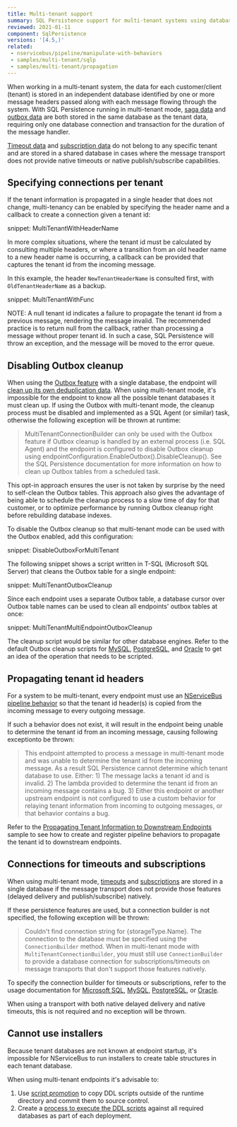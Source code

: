 ```yaml
---
title: Multi-tenant support
summary: SQL Persistence support for multi-tenant systems using database per customer
reviewed: 2021-01-11
component: SqlPersistence
versions: '[4.5,)'
related:
 - nservicebus/pipeline/manipulate-with-behaviors
 - samples/multi-tenant/sqlp
 - samples/multi-tenant/propagation
---
```


When working in a multi-tenant system, the data for each customer/client (tenant) is stored in an independent database identified by one or more message headers passed along with each message flowing through the system. With SQL Persistence running in multi-tenant mode, [saga data](saga.md) and [outbox data](outbox.md) are both stored in the same database as the tenant data, requiring only one database connection and transaction for the duration of the message handler.

[Timeout data](timeouts.md) and [subscription data](subscriptions.md) do not belong to any specific tenant and are stored in a shared database in cases where the message transport does not provide native timeouts or native publish/subscribe capabilities.

## Specifying connections per tenant

If the tenant information is propagated in a single header that does not change, multi-tenancy can be enabled by specifying the header name and a callback to create a connection given a tenant id:

snippet: MultiTenantWithHeaderName

In more complex situations, where the tenant id must be calculated by consulting multiple headers, or where a transition from an old header name to a new header name is occurring, a callback can be provided that captures the tenant id from the incoming message.

In this example, the header `NewTenantHeaderName` is consulted first, with `OldTenantHeaderName` as a backup.

snippet: MultiTenantWithFunc

NOTE: A null tenant id indicates a failure to propagate the tenant id from a previous message, rendering the message invalid. The recommended practice is to return null from the callback, rather than processing a message without proper tenant id. In such a case, SQL Persistence will throw an exception, and the message will be moved to the error queue.

## Disabling Outbox cleanup

When using the [Outbox feature](/nservicebus/outbox/) with a single database, the endpoint will [clean up its own deduplication data](outbox.md#deduplication-record-lifespan). When using multi-tenant mode, it's impossible for the endpoint to know all the possible tenant databases it must clean up. If using the Outbox with multi-tenant mode, the cleanup process must be disabled and implemented as a SQL Agent (or similar) task, otherwise the following exception will be thrown at runtime:

> MultiTenantConnectionBuilder can only be used with the Outbox feature if Outbox cleanup is handled by an external process (i.e. SQL Agent) and the endpoint is configured to disable Outbox cleanup using endpointConfiguration.EnableOutbox().DisableCleanup(). See the SQL Persistence documentation for more information on how to clean up Outbox tables from a scheduled task.

This opt-in approach ensures the user is not taken by surprise by the need to self-clean the Outbox tables. This approach also gives the advantage of being able to schedule the cleanup process to a slow time of day for that customer, or to optimize performance by running Outbox cleanup right before rebuilding database indexes.

To disable the Outbox cleanup so that multi-tenant mode can be used with the Outbox enabled, add this configuration:

snippet: DisableOutboxForMultiTenant

The following snippet shows a script written in T-SQL (Microsoft SQL Server) that cleans the Outbox table for a single endpoint:

snippet: MultiTenantOutboxCleanup

Since each endpoint uses a separate Outbox table, a database cursor over Outbox table names can be used to clean all endpoints' outbox tables at once:

snippet: MultiTenantMultiEndpointOutboxCleanup

The cleanup script would be similar for other database engines. Refer to the default Outbox cleanup scripts for [MySQL](mysql-scripts.md#run-time-outbox), [PostgreSQL](postgresql-scripts.md#run-time-outbox), and [Oracle](oracle-scripts.md#run-time-outbox) to get an idea of the operation that needs to be scripted.

## Propagating tenant id headers

For a system to be multi-tenant, every endpoint must use an [NServiceBus pipeline behavior](/nservicebus/pipeline/manipulate-with-behaviors.md) so that the tenant id header(s) is copied from the incoming message to every outgoing message.

If such a behavior does not exist, it will result in the endpoint being unable to determine the tenant id from an incoming message, causing following exceptionto be thrown:

> This endpoint attempted to process a message in multi-tenant mode and was unable to determine the tenant id from the incoming message. As a result SQL Persistence cannot determine which tenant database to use. Either: 1) The message lacks a tenant id and is invalid. 2) The lambda provided to determine the tenant id from an incoming message contains a bug. 3) Either this endpoint or another upstream endpoint is not configured to use a custom behavior for relaying tenant information from incoming to outgoing messages, or that behavior contains a bug.

Refer to the [Propagating Tenant Information to Downstream Endpoints](/samples/multi-tenant/propagation/) sample to see how to create and register pipeline behaviors to propagate the tenant id to downstream endpoints.

## Connections for timeouts and subscriptions

When using multi-tenant mode, [timeouts](timeouts.md) and [subscriptions](subscriptions.md) are stored in a single database if the message transport does not provide those features (delayed delivery and publish/subscribe) natively.

If these persistence features are used, but a connection builder is not specified, the following exception will be thrown:

> Couldn't find connection string for {storageType.Name}. The connection to the database must be specified using the `ConnectionBuilder` method. When in multi-tenant mode with `MultiTenantConnectionBuilder`, you must still use `ConnectionBuilder` to provide a database connection for subscriptions/timeouts on message transports that don't support those features natively.

To specify the connection builder for timeouts or subscriptions, refer to the usage documentation for [Microsoft SQL](dialect-mssql.md#usage), [MySQL](dialect-mysql.md#usage), [PostgreSQL](dialect-postgresql.md#usage), or [Oracle](dialect-oracle.md#usage).

When using a transport with both native delayed delivery and native timeouts, this is not required and no exception will be thrown.

## Cannot use installers

Because tenant databases are not known at endpoint startup, it's impossible for NServiceBus to run installers to create table structures in each tenant database.

When using multi-tenant endpoints it's advisable to:

1. Use [script promotion](controlling-script-generation.md#promotion) to copy DDL scripts outside of the runtime directory and commit them to source control.
2. Create a [process to execute the DDL scripts](installer-workflow.md#contrasting-workflows-higher-environment-workflow) against all required databases as part of each deployment.
